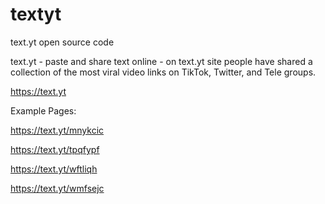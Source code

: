 # textyt
text.yt open source code

text.yt - paste and share text online - on text.yt site people have shared a collection of the most viral video links on TikTok, Twitter, and Tele groups.

https://text.yt

Example Pages:

https://text.yt/mnykcic

https://text.yt/tpqfypf

https://text.yt/wftliqh

https://text.yt/wmfsejc
